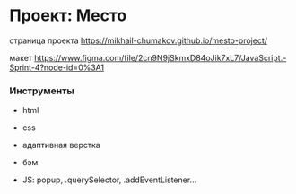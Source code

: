 # Проект: Место

страница проекта https://mikhail-chumakov.github.io/mesto-project/

макет https://www.figma.com/file/2cn9N9jSkmxD84oJik7xL7/JavaScript.-Sprint-4?node-id=0%3A1

### Инструменты

* html
* css
* адаптивная верстка
* бэм

* JS: popup, .querySelector, .addEventListener...
